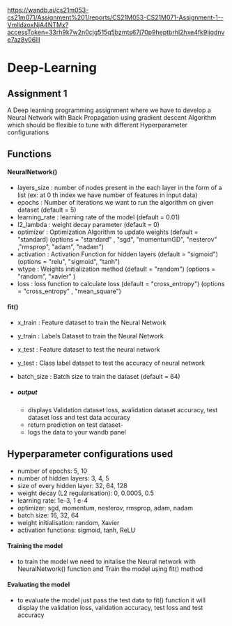 https://wandb.ai/cs21m053-cs21m071/Assignment%201/reports/CS21M053-CS21M071-Assignment-1--VmlldzoxNjA4NTMx?accessToken=33rh9k7w2n0cjg515q5bzmts67j70p9heptbrhl2hxe4fk9ijqdnve7az8v06lll

# Deep-Learning
## Assignment 1

A Deep learning programming assignment where we have to develop a Neural Network with Back Propagation using gradient descent Algorithm which should be flexible to tune with different Hyperparameter configurations

## Functions 
#### NeuralNetwork() 
- layers_size : number of nodes present in the each layer in the form of a list (ex: at 0 th index we have number of features in input data)
- epochs : Number of iterations we want to run the algorithm on given dataset (default = 5)
- learning_rate : learning rate of the model (default = 0.01)
- l2_lambda : weight decay parameter (default = 0)
- optimizer : Optimization Algorithm to update weights (default = "standard) (options = "standard" , "sgd", "momentumGD", "nesterov" ,"rmsprop", "adam", "nadam")
- activation : Activation Function for hidden layers (default = "sigmoid") (options = "relu", "sigmoid", "tanh")
- wtype : Weights initialization method (default = "random") (options = "random", "xavier" )
- loss : loss function to calculate loss (default = "cross_entropy") (options = "cross_entropy" , "mean_square")

#### fit()
 - x_train : Feature dataset to train the Neural Network
 - y_train : Labels Dataset to train the Neural Network
 - x_test  : Feature dataset to test the neural network
 - y_test  : Class label dataset to test the accuracy of neural network
 - batch_size : Batch size to train the dataset (default = 64)
 
 - ##### output
   - displays Validation dataset loss, avalidation dataset accuracy, test dataset loss and test data accuracy
   - return prediction on test dataset-
   - logs the data to your wandb panel
   
## Hyperparameter configurations used
 - number of epochs: 5, 10
 - number of hidden layers:  3, 4, 5
 - size of every hidden layer:  32, 64, 128
 - weight decay (L2 regularisation): 0, 0.0005,  0.5
 - learning rate: 1e-3, 1 e-4 
 - optimizer:  sgd, momentum, nesterov, rmsprop, adam, nadam
 - batch size: 16, 32, 64
 - weight initialisation: random, Xavier
 - activation functions: sigmoid, tanh, ReLU 

#### Training the model
 - to train the model we need to initalise the Neural network with NeuralNetwork() function and Train the model using fit() method
 
#### Evaluating the model
 - to evaluate the model just pass the test data to fit() function it will display the validation loss, validation accuracy, test loss and test accuracy
